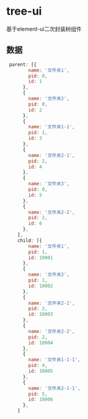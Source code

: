 <!--
 * @Author: Vimalakirti
 * @Date: 2020-07-18 18:06:12
 * @LastEditTime: 2020-07-18 18:12:25
 * @Description: 
 * @FilePath: \tree-ui\README.md
--> 
# tree-ui
基于element-ui二次封装树组件
## 数据
```js
 parent: [{
        name: '文件夹1',
        pid: 0,
        id: 1
      },
      {
        name: '文件夹2',
        pid: 0,
        id: 2
      },
      {
        name: '文件夹1-1',
        pid: 1,
        id: 3
      },
      {
        name: '文件夹2-1',
        pid: 2,
        id: 4
      },
      {
        name: '文件夹3',
        pid: 0,
        id: 5
      },
      {
        name: '文件夹2-2',
        pid: 2,
        id: 6
      },
    ],
    child: [{
        name: '文件夹1',
        pid: 1,
        id: 10001
      },
      {
        name: '文件夹2',
        pid: 1,
        id: 10002
      },
      {
        name: '文件夹2-1',
        pid: 2,
        id: 10003
      },
      {
        name: '文件夹2-2',
        pid: 2,
        id: 10004
      },
      {
        name: '文件夹1-1-1',
        pid: 4,
        id: 10005
      },
      {
        name: '文件夹2-1-1',
        pid: 5,
        id: 10006
      },
    ]
```